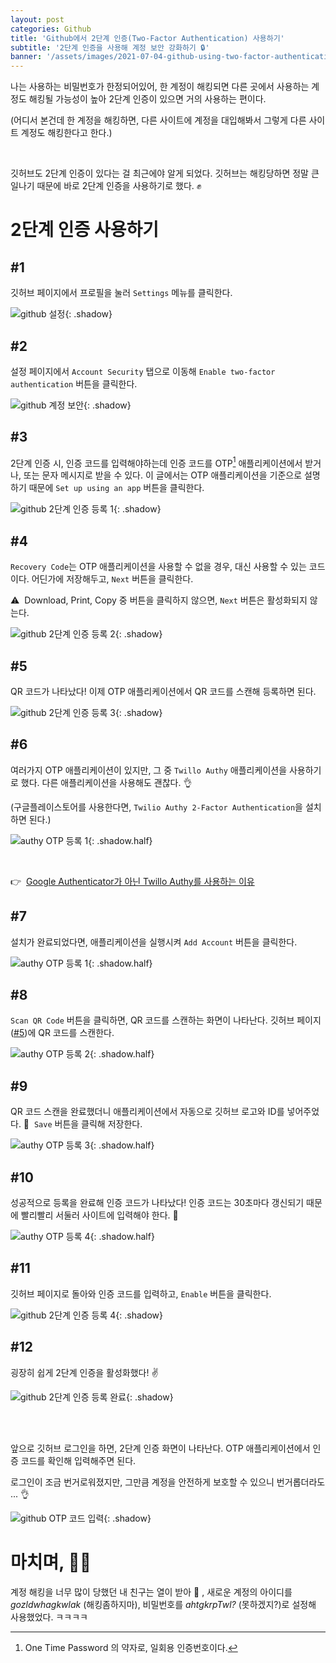 ```yaml
---
layout: post
categories: Github
title: 'Github에서 2단계 인증(Two-Factor Authentication) 사용하기'
subtitle: '2단계 인증을 사용해 계정 보안 강화하기 🔒'
banner: '/assets/images/2021-07-04-github-using-two-factor-authentication/banner.jpeg'
---
```


나는 사용하는 비밀번호가 한정되어있어, 한 계정이 해킹되면 다른 곳에서 사용하는 계정도 해킹될 가능성이 높아 2단계 인증이 있으면 거의 사용하는 편이다.

(어디서 본건데 한 계정을 해킹하면, 다른 사이트에 계정을 대입해봐서 그렇게 다른 사이트 계정도 해킹한다고 한다.)

<br>

깃허브도 2단계 인증이 있다는 걸 최근에야 알게 되었다. 
깃허브는 해킹당하면 정말 큰일나기 때문에 바로 2단계 인증을 사용하기로 했다. ✊

# 2단계 인증 사용하기

## #1 

깃허브 페이지에서 프로필을 눌러 `Settings` 메뉴를 클릭한다.

![github 설정](/assets/images/2021-07-04-github-using-two-factor-authentication/01.%20github%20설정.png){: .shadow}

## #2

설정 페이지에서 `Account Security` 탭으로 이동해 `Enable two-factor authentication` 버튼을 클릭한다.

![github 계정 보안](/assets/images/2021-07-04-github-using-two-factor-authentication/02.%20github%20계정%20보안.png){: .shadow}

## #3

2단계 인증 시, 인증 코드를 입력해야하는데 인증 코드를 OTP[^1] 애플리케이션에서 받거나, 또는 문자 메시지로 받을 수 있다. 
이 글에서는 OTP 애플리케이션을 기준으로 설명하기 때문에 `Set up using an app` 버튼을 클릭한다. 

![github 2단계 인증 등록 1](/assets/images/2021-07-04-github-using-two-factor-authentication/03.%20github%202단계%20인증%20등록%201.png){: .shadow}

## #4

`Recovery Code`는 OTP 애플리케이션을 사용할 수 없을 경우, 대신 사용할 수 있는 코드이다.
어딘가에 저장해두고, `Next` 버튼을 클릭한다. 

⚠️&nbsp; Download, Print, Copy 중 버튼을 클릭하지 않으면, `Next` 버튼은 활성화되지 않는다.

![github 2단계 인증 등록 2](/assets/images/2021-07-04-github-using-two-factor-authentication/04.%20github%202단계%20인증%20등록%202.png){: .shadow}

## #5

QR 코드가 나타났다! 이제 OTP 애플리케이션에서 QR 코드를 스캔해 등록하면 된다.

![github 2단계 인증 등록 3](/assets/images/2021-07-04-github-using-two-factor-authentication/05.%20github%202단계%20인증%20등록%203.png){: .shadow}

## #6

여러가지 OTP 애플리케이션이 있지만, 그 중 `Twillo Authy` 애플리케이션을 사용하기로 했다. 다른 애플리케이션을 사용해도 괜찮다. 👌

(구글플레이스토어를 사용한다면, `Twilio Authy 2-Factor Authentication`을 설치하면 된다.)

![authy OTP 등록 1](/assets/images/2021-07-04-github-using-two-factor-authentication/06.%20앱스토어%20authy%20설치.jpeg){: .shadow.half}

<br>

👉&nbsp; [Google Authenticator가 아닌 Twillo Authy를 사용하는 이유](https://steemit.com/kr/@segyepark/google-authenticator-authy)

## #7

설치가 완료되었다면, 애플리케이션을 실행시켜 `Add Account` 버튼을 클릭한다. 

![authy OTP 등록 1](/assets/images/2021-07-04-github-using-two-factor-authentication/07.%20authy%20OTP%20등록%201.PNG){: .shadow.half}

## #8

`Scan QR Code` 버튼을 클릭하면, QR 코드를 스캔하는 화면이 나타난다. 
깃허브 페이지([#5](#5))에 QR 코드를 스캔한다.

![authy OTP 등록 2](/assets/images/2021-07-04-github-using-two-factor-authentication/08.%20authy%20OTP%20등록%202.PNG){: .shadow.half}

## #9

QR 코드 스캔을 완료했더니 애플리케이션에서 자동으로 깃허브 로고와 ID를 넣어주었다. 👻&nbsp; 
`Save` 버튼을 클릭해 저장한다. 

![authy OTP 등록 3](/assets/images/2021-07-04-github-using-two-factor-authentication/09.%20authy%20OTP%20등록%203.PNG){: .shadow.half}

## #10

성공적으로 등록을 완료해 인증 코드가 나타났다! 인증 코드는 30초마다 갱신되기 때문에 빨리빨리 서둘러 사이트에 입력해야 한다. 🏃

![authy OTP 등록 4](/assets/images/2021-07-04-github-using-two-factor-authentication/10.%20authy%20OTP%20등록%20완료.PNG){: .shadow.half}

## #11

깃허브 페이지로 돌아와 인증 코드를 입력하고, `Enable` 버튼을 클릭한다. 

![github 2단계 인증 등록 4](/assets/images/2021-07-04-github-using-two-factor-authentication/11.%20github%202단계%20인증%20등록%204.png){: .shadow}

## #12

굉장히 쉽게 2단계 인증을 활성화했다! ✌️

![github 2단계 인증 등록 완료](/assets/images/2021-07-04-github-using-two-factor-authentication/12.%20github%202단계%20인증%20등록%20완료.png){: .shadow}

<br><br>

앞으로 깃허브 로그인을 하면, 2단계 인증 화면이 나타난다. OTP 애플리케이션에서 인증 코드를 확인해 입력해주면 된다.

로그인이 조금 번거로워졌지만, 그만큼 계정을 안전하게 보호할 수 있으니 번거롭더라도 ... 👌

![github OTP 코드 입력](/assets/images/2021-07-04-github-using-two-factor-authentication/13.%20github%20OTP%20코드%20입력.png){: .shadow}

# 마치며, 🙇🏻

계정 해킹을 너무 많이 당했던 내 친구는 열이 받아 🤬 , 새로운 계정의 아이디를 _gozldwhagkwlak_ (해킹좀하지마), 비밀번호를 _ahtgkrpTwl?_ (못하겠지?)로 설정해 사용했었다. ㅋㅋㅋㅋ 


[^1]: One Time Password 의 약자로, 일회용 인증번호이다.